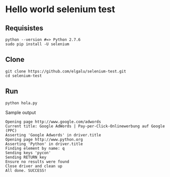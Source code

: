 # Hello world selenium test

## Requisistes

    python --version #=> Python 2.7.6
    sudo pip install -U selenium

## Clone

    git clone https://github.com/elgalu/selenium-test.git
    cd selenium-test

## Run

    python hola.py

Sample output

    Opening page http://www.google.com/adwords
    Current title: Google AdWords | Pay-per-Click-Onlinewerbung auf Google (PPC)
    Asserting 'Google Adwords' in driver.title
    Opening page http://www.python.org
    Asserting 'Python' in driver.title
    Finding element by name: q
    Sending keys 'pycon'
    Sending RETURN key
    Ensure no results were found
    Close driver and clean up
    All done. SUCCESS!
